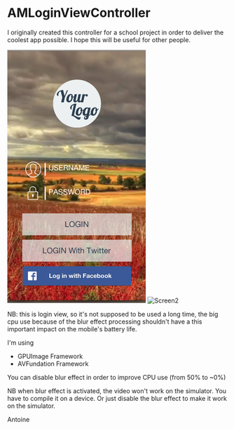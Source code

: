 AMLoginViewController
==================

I originally created this controller for a school project in order to deliver the coolest app possible. I hope this will be useful for other people.


![Screen1](https://raw.githubusercontent.com/mtonio91/AMLoginViewController/master/screenshot1.png)
![Screen2](https://raw.githubusercontent.com/mtonio91/AMLoginViewController/master/screenshot2.png)



NB: this is login view, so it's not supposed to be used a long time,  the big cpu use because of the blur effect processing shouldn't have a this important impact on the mobile's battery life.

I'm using 
- GPUImage Framework
- AVFundation Framework


You can disable blur effect in order to improve CPU use (from 50% to ~0%)

NB when blur effect is activated, the video won't work on the simulator. You have to compile it on a device. Or just disable the blur effect to make it work on the simulator.

Antoine
